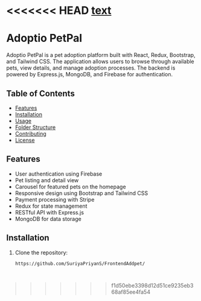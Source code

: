 <<<<<<< HEAD
[text](<c:/Users/Suriya/OneDrive/Pictures/Screenshots/New folder>)
=======
# Adoptio PetPal

Adoptio PetPal is a pet adoption platform built with React, Redux, Bootstrap, and Tailwind CSS. The application allows users to browse through available pets, view details, and manage adoption processes. The backend is powered by Express.js, MongoDB, and Firebase for authentication.

## Table of Contents

- [Features](#features)
- [Installation](#installation)
- [Usage](#usage)
- [Folder Structure](#folder-structure)
- [Contributing](#contributing)
- [License](#license)

## Features

- User authentication using Firebase
- Pet listing and detail view
- Carousel for featured pets on the homepage
- Responsive design using Bootstrap and Tailwind CSS
- Payment processing with Stripe
- Redux for state management
- RESTful API with Express.js
- MongoDB for data storage

## Installation

1. Clone the repository:
   ```bash
   https://github.com/SuriyaPriyanS/FrontendAddpet/


   
   
>>>>>>> f1d50ebe3398d12d51ce9235eb368af85ee4fa54
